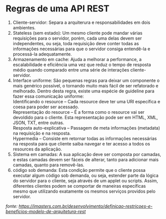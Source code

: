 # Regras de uma API REST
1. Cliente-servidor: Separa a arquiterura e responsabilidades em dois ambientes.
2. Stateless (sem estado): Um mesmo cliente pode mandar várias requisições para o servidor, porém, cada uma delas devem ser independentes, ou seja, toda requisição deve conter todas as informações necessárias para que o servidor consiga entendê-la e processá-la adequatamente.
3. Armazenamento em cache: Ajuda a melhorar a performance, a escalabilidade e eficiência uma vez que reduz o tempo de resposta médio quando comparado entre uma série de interações cliente-servidor.
4. Interface uniforme: São pequenas regras para deixar um componente o mais genérico possível, o tornando muito mais fácil de ser refatorado e melhorado. Dentro desta regra, existe uma espécie de guideline para fazer essa comunicação uniforme:
   <br>Identificando o resource – Cada resource deve ter uma URI específica e coesa para poder ser acessado.
   <br>Representação do resource – É a forma como o resource vai ser devoldido para o cliente. Esta representação pode ser em HTML, XML, JSON, TXT, entre outras.
   <br>Resposta auto-explicativa – Passagem de meta informações (metadata) na requisição e na resposta.
   <br>Hypermedia – Consiste em retornar todas as informações necessárias na resposta para que cliente saiba navegar e ter acesso a todos os resources da aplicação.
5. Sistema em camadas: A sua aplicação deve ser composta por camadas, e estas camadas devem ser fáceis de alterar, tanto para adicionar mais camadas, quanto para removê-las. 
6. código sob demanda: Esta condição permite que o cliente possa executar algum código sob demanda, ou seja, estender parte da lógica do servidor para o cliente, seja através de um applet ou scripts. Assim, diferentes clientes podem se comportar de maneiras específicas mesmo que utilizando exatamente os mesmos serviços providos pelo servidor.

*fonte: https://imasters.com.br/desenvolvimento/definicao-restricoes-e-beneficios-modelo-de-arquitetura-rest*






